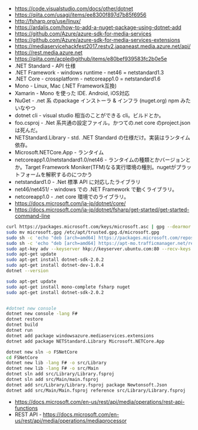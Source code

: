 
* https://code.visualstudio.com/docs/other/dotnet
* https://qiita.com/usagi/items/ee8300f897d7b85f6956
* http://fsharp.org/use/linux/
* https://ardalis.com/how-to-add-a-nuget-package-using-dotnet-add
* https://github.com/Azure/azure-sdk-for-media-services
* https://github.com/Azure/azure-sdk-for-media-services-extensions
* https://mediaservicehackfest2017.restv2.japaneast.media.azure.net/api/
* https://rest.media.azure.net
* https://qiita.com/acple@github/items/e80bef939583fc2b0e5e
* .NET Standard - API 仕様
* .NET Framework - windows runtime - net46 = netstandard1.3
* .NET Core - crossplatform - netcoreapp1.0 = netstandard1.6
* Mono - Linux, Mac (.NET Framework互換)
* Xamarin - Mono を使った IDE. Android, iOS対応
* NuGet - .net 系 のpackage インストーラ & インフラ (nuget.org) npm みたいなやつ
* dotnet cli - visual studio 相当のことができる cli。ビルドとか。
* foo.csproj - .Net 系共通の設定ファイル。かつての.net core のproject.jsonは死んだ。
* NETStandard.Library - std. .NET Standard の仕様だけ。実装はランタイム依存。
* Microsoft.NETCore.App - ランタイム
* netcoreapp1.0/netstandard1.0/net46 - ランタイムの種類とかバージョンとか。Target Framework Moniker(TFM)なる実行環境の種別。nugetがプラットフォームを解釈するのにつかう
* netstandard1.0 - .Net 標準 API に対応したライブラリ
* net46/net451/ - windows での .NET Framework で動くライブラリ。
* netcoreapp1.0 - .net core 環境でのライブラリ。
* https://docs.microsoft.com/ja-jp/dotnet/core/
* https://docs.microsoft.com/ja-jp/dotnet/fsharp/get-started/get-started-command-line

```sh
curl https://packages.microsoft.com/keys/microsoft.asc | gpg --dearmor > microsoft.gpg
sudo mv microsoft.gpg /etc/apt/trusted.gpg.d/microsoft.gpg
sudo sh -c 'echo "deb [arch=amd64] https://packages.microsoft.com/repos/microsoft-ubuntu-xenial-prod xenial main" > /etc/apt/sources.list.d/dotnetdev.list'
sudo sh -c 'echo "deb [arch=amd64] https://apt-mo.trafficmanager.net/repos/dotnet-release/ xenial main" > /etc/apt/sources.list.d/dotnetdev.list'
sudo apt-key adv --keyserver hkp://keyserver.ubuntu.com:80 --recv-keys B02C46DF417A0893
sudo apt-get update
sudo apt-get install dotnet-sdk-2.0.2
sudo apt-get install dotnet-dev-1.0.4
dotnet --version

sudo apt-get update
sudo apt-get install mono-complete fsharp nuget
sudo apt-get install dotnet-sdk-2.0.2


#dotnet new console
dotnet new console -lang F#
dotnet restore
dotnet build
dotnet run
dotnet add package windowsazure.mediaservices.extensions
dotnet add package NETStandard.Library Microsoft.NETCore.App

dotnet new sln -o FSNetCore
cd FSNetCore
dotnet new lib -lang F# -o src/Library
dotnet new lib -lang F# -o src/Main
dotnet sln add src/Library/Library.fsproj
dotnet sln add src/Main/main.fsproj
dotnet add src/Library/Library.fsproj package Newtonsoft.Json
dotnet add src/Main/Main.fsproj reference src/Library/Library.fsproj
```

* https://docs.microsoft.com/en-us/rest/api/media/operations/rest-api-functions
* REST API - https://docs.microsoft.com/en-us/rest/api/media/operations/mediaprocessor
